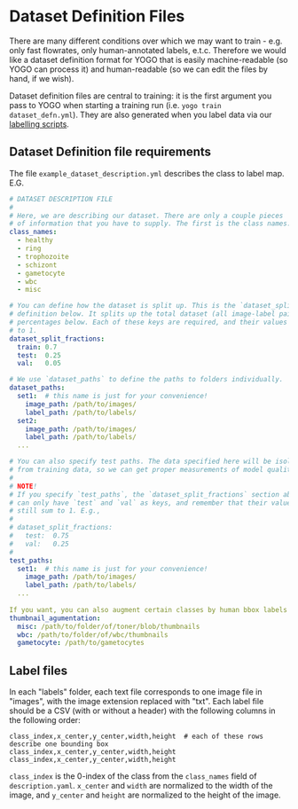 # Dataset Definition Files

There are many different conditions over which we may want to train - e.g. only fast flowrates, only human-annotated labels, e.t.c. Therefore we would like a dataset definition format for YOGO that is easily machine-readable (so YOGO can process it) and human-readable (so we can edit the files by hand, if we wish).

Dataset definition files are central to training: it is the first argument you pass to YOGO when starting a training run (i.e. `yogo train dataset_defn.yml`). They are also generated when you label data via our [labelling scripts](https://github.com/czbiohub/lfm-data-utilities/blob/main/lfm_data_utilities/malaria-labelling/scripts.md#creating-cellpose-or-yogo-labels).

## Dataset Definition file requirements

The file `example_dataset_description.yml` describes the class to label map. E.G.

```yaml
# DATASET DESCRIPTION FILE
#
# Here, we are describing our dataset. There are only a couple pieces
# of information that you have to supply. The first is the class names:
class_names:
  - healthy
  - ring
  - trophozoite
  - schizont
  - gametocyte
  - wbc
  - misc

# You can define how the dataset is split up. This is the `dataset_split_fractions`
# definition below. It splits up the total dataset (all image-label pairs) by the
# percentages below. Each of these keys are required, and their values must sum
# to 1.
dataset_split_fractions:
  train: 0.7
  test:  0.25
  val:   0.05

# We use `dataset_paths` to define the paths to folders individually.
dataset_paths:
  set1:  # this name is just for your convenience!
    image_path: /path/to/images/
    label_path: /path/to/labels/
  set2:
    image_path: /path/to/images/
    label_path: /path/to/labels/
  ...

# You can also specify test paths. The data specified here will be isolated
# from training data, so we can get proper measurements of model quality.
#
# NOTE!
# If you specify `test_paths`, the `dataset_split_fractions` section above
# can only have `test` and `val` as keys, and remember that their values must
# still sum to 1. E.g.,
#
# dataset_split_fractions:
#   test:  0.75
#   val:   0.25
#
test_paths:
  set1:  # this name is just for your convenience!
    image_path: /path/to/images/
    label_path: /path/to/labels/
  ...
 
If you want, you can also augment certain classes by human bbox labels!
thumbnail_agumentation:
  misc: /path/to/folder/of/toner/blob/thumbnails
  wbc: /path/to/folder/of/wbc/thumbnails
  gametocyte: /path/to/gametocytes
```

## Label files

In each "labels" folder, each text file corresponds to one image file in "images", with the image extension replaced with "txt". Each label file should be a CSV (with or without a header) with the following columns in the following order:

```
class_index,x_center,y_center,width,height  # each of these rows describe one bounding box
class_index,x_center,y_center,width,height
class_index,x_center,y_center,width,height
```

`class_index` is the 0-index of the class from the `class_names` field of `description.yaml`. `x_center` and `width` are normalized to the width of the image, and `y_center` and `height` are normalized to the height of the image.
